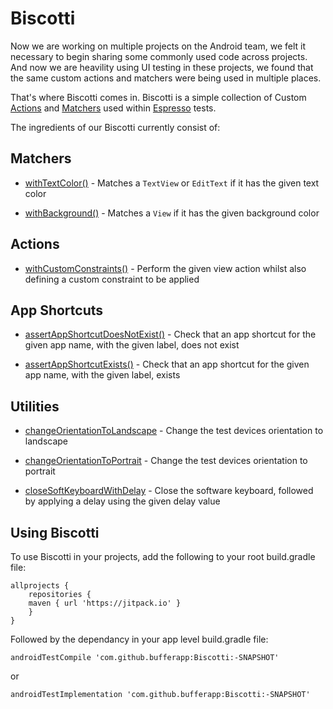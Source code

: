 # Biscotti

Now we are working on multiple projects on the Android team, we felt it necessary to begin sharing some commonly used code across projects. And now we are heavility using UI testing in these projects, we found that the same custom actions and matchers were being used in multiple places.

That's where Biscotti comes in. Biscotti is a simple collection of Custom [Actions](https://developer.android.com/reference/android/support/test/espresso/action/ViewActions.html) and [Matchers](https://developer.android.com/reference/android/support/test/espresso/matcher/ViewMatchers.html) used within [Espresso](https://developer.android.com/training/testing/espresso/index.html) tests.


The ingredients of our Biscotti currently consist of:


Matchers
--------

- [withTextColor()](https://github.com/bufferapp/Biscotti/blob/master/app/src/main/java/org/buffer/android/biscotti/BiscottiMatchers.kt#L12) - Matches a `TextView` or `EditText` if it has the given text color

- [withBackground()](https://github.com/bufferapp/Biscotti/blob/master/app/src/main/java/org/buffer/android/biscotti/BiscottiMatchers.kt#L26) - Matches a `View` if it has the given background color


Actions
-------

- [withCustomConstraints()](https://github.com/bufferapp/Biscotti/blob/master/app/src/main/java/org/buffer/android/biscotti/BiscottiActions.kt#L13) - 
Perform the given view action whilst also defining a custom constraint to be applied

App Shortcuts
-------------

- [assertAppShortcutDoesNotExist()](https://github.com/bufferapp/Biscotti/blob/master/app/src/main/java/org/buffer/android/biscotti/BiscottiShortcuts.kt#L14) - Check that an app shortcut for the given app name, with the given label, does not exist

- [assertAppShortcutExists()](https://github.com/bufferapp/Biscotti/blob/master/app/src/main/java/org/buffer/android/biscotti/BiscottiShortcuts.kt#L8) - Check that an app shortcut for the given app name, with the given label, exists

Utilities
---------

- [changeOrientationToLandscape](https://github.com/bufferapp/Biscotti/blob/master/app/src/main/java/org/buffer/android/biscotti/BiscottiUtil.kt#L11) - Change the test devices orientation to landscape

- [changeOrientationToPortrait](https://github.com/bufferapp/Biscotti/blob/master/app/src/main/java/org/buffer/android/biscotti/BiscottiUtil.kt#L15) - Change the test devices orientation to portrait

- [closeSoftKeyboardWithDelay](https://github.com/bufferapp/Biscotti/blob/master/app/src/main/java/org/buffer/android/biscotti/BiscottiUtil.kt#L21) - Close the software keyboard, followed by applying a delay using the given delay value


Using Biscotti
--------------

To use Biscotti in your projects, add the following to your root build.gradle file:

    allprojects {
        repositories {
	    maven { url 'https://jitpack.io' }
        }   
    }

Followed by the dependancy in your app level build.gradle file:

    androidTestCompile 'com.github.bufferapp:Biscotti:-SNAPSHOT'
    
or
    
    androidTestImplementation 'com.github.bufferapp:Biscotti:-SNAPSHOT'
